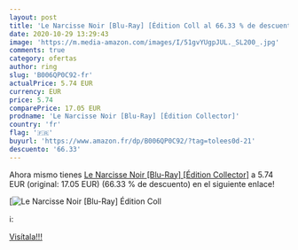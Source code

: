 ```yaml
---
layout: post
title: 'Le Narcisse Noir [Blu-Ray] [Édition Coll al 66.33 % de descuento'
date: 2020-10-29 13:29:43
image: 'https://m.media-amazon.com/images/I/51gvYUgpJUL._SL200_.jpg'
comments: true
category: ofertas
author: ring
slug: 'B006QP0C92-fr'
actualPrice: 5.74 EUR
currency: EUR
price: 5.74
comparePrice: 17.05 EUR
prodname: 'Le Narcisse Noir [Blu-Ray] [Édition Collector]'
country: 'fr'
flag: '🇫🇷'
buyurl: 'https://www.amazon.fr/dp/B006QP0C92/?tag=tolees0d-21'
descuento: '66.33'
---
```


Ahora mismo tienes [Le Narcisse Noir [Blu-Ray] [Édition Collector]](https://www.amazon.fr/dp/B006QP0C92/?tag=tolees0d-21) a 5.74 EUR (original: 17.05 EUR) (66.33 %  de descuento) en el siguiente enlace!

[![Le Narcisse Noir [Blu-Ray] [Édition Coll](https://m.media-amazon.com/images/I/51gvYUgpJUL._SL200_.jpg)](https://www.amazon.fr/dp/B006QP0C92/?tag=tolees0d-21)

ℹ️:


[Visítala!!!](https://www.amazon.fr/dp/B006QP0C92/?tag=tolees0d-21)
